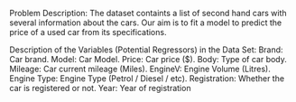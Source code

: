 Problem Description:
The dataset containts a list of second hand cars with several information about the cars. 
Our aim is to fit a model to predict the price of a used car from its specifications.

Description of the Variables (Potential Regressors) in the Data Set:
Brand: Car brand.
Model: Car Model.
Price: Car price ($).
Body: Type of car body.
Mileage: Car current mileage (Miles).
EngineV: Engine Volume (Litres).
Engine Type: Engine Type (Petrol / Diesel / etc).
Registration: Whether the car is registered or not.
Year: Year of registration
